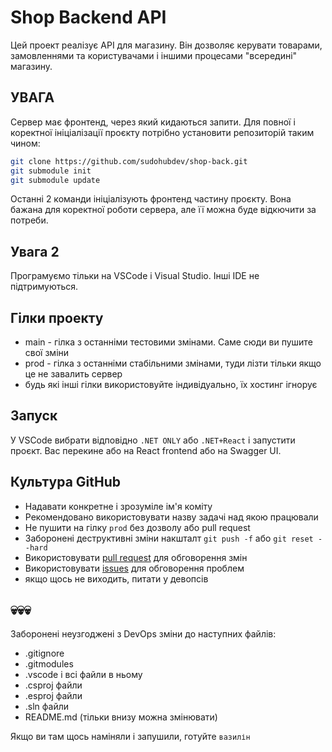 # Shop Backend API
Цей проект реалізує API для магазину. Він дозволяє керувати товарами, замовленнями та користувачами і іншими процесами "всередині" магазину.

## УВАГА
Сервер має фронтенд, через який кидаються запити. Для повної і коректної ініціалізації проєкту потрібно установити репозиторій таким чином:
```bash
git clone https://github.com/sudohubdev/shop-back.git
git submodule init
git submodule update
```
Останні 2 команди ініціалізують фронтенд частину проєкту. Вона бажана для коректної роботи сервера, але її можна буде відкючити за потреби.

## Увага 2
Програмуємо тільки на VSCode і Visual Studio. Інші IDE не підтримуються.

## Гілки проекту
- main - гілка з останніми тестовими змінами. Саме сюди ви пушите свої зміни
- prod - гілка з останніми стабільними змінами, туди лізти тільки якщо це не завалить сервер
- будь які інші гілки використовуйте індивідуально, їх хостинг ігнорує

## Запуск
У VSCode вибрати відповідно `.NET ONLY` або `.NET+React` і запустити проєкт. Вас перекине або на React frontend або на Swagger UI.

## Культура GitHub
- Надавати конкретне і зрозуміле ім'я коміту
- Рекомендовано використовувати назву задачі над якою працювали
- Не пушити на гілку `prod` без дозволу або pull request
- Заборонені деструктивні зміни накшталт `git push -f` або `git reset --hard`
- Використовувати [pull request](https://github.com/sudohubdev/shop-back/pulls) для обговорення змін
- Використовувати [issues](https://github.com/sudohubdev/shop-back/issues) для обговорення проблем
- якщо щось не виходить, питати у девопсів

## 💀💀💀
Заборонені неузгоджені з DevOps зміни до наступних файлів:
- .gitignore
- .gitmodules
- .vscode і всі файли в ньому
- .csproj файли
- .esproj файли
- .sln файли
- README.md (тільки внизу можна змінювати)

Якщо ви там щось наміняли і запушили, готуйте `вазилін`